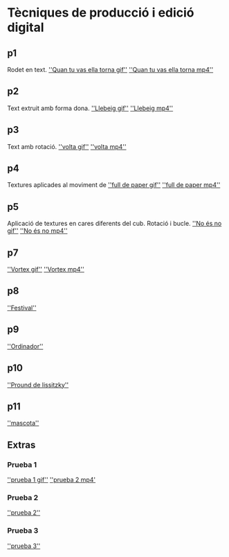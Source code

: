 # Tècniques de producció i edició digital

## p1

Rodet en text. 
[''Quan tu vas ella torna gif''](p1.gif)
[''Quan tu vas ella torna mp4''](p1.mp4)
 

## p2

Text extruit amb forma dona. 
[''Llebeig gif''](P2.gif)
[''Llebeig mp4''](p2.mp4)

## p3

Text amb rotació. 
[''volta gif''](P3.gif)
[''volta mp4''](p3.mp4)

## p4

Textures aplicades al moviment de 
[''full de paper gif''](p4.gif)
[''full de paper mp4''](p4.mp4)

## p5

Aplicació de textures en cares diferents del cub. Rotació i bucle. 
[''No és no gif''](p5.gif)
[''No és no mp4''](p5.mp4)

## p7

[''Vortex gif''](p7.gif)
[''Vortex mp4''](p7.mp4)

## p8

[''Festival''](P80.jpg)

## p9

[''Ordinador''](P9.jpg)

## p10

[''Pround de lissitzky''](P10.jpg)

## p11

[''mascota''](p11.jpg)


## Extras

### Prueba 1
[''prueba 1 gif''](prueba1.gif)
[''prueba 2 mp4'](pueba1.mp4)

### Prueba 2
[''prueba 2''](prueba2.jpg)

### Prueba 3
[''prueba 3''](prueba3.jpg)
